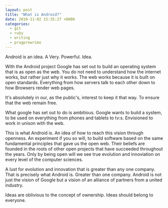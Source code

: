 ```yaml
---
layout: post
title: "What is Android?"
date: 2010-11-02 15:35:27 +0000
categories:
  - git
  - ruby
  - writing
  - pragprowrimo
---
```


Android is an idea. A Very. Powerful. Idea.

With the Android project Google has set out to build an operating system that is as open as the web. You do not need to understand how the internet works, but rather just why it works. The web works because it is built on open standards. Everything from how servers talk to each other down to how Browsers render web pages.

It's absolutely in our, as the public's, interest to keep it that way. To ensure that the web remain free. 

What google has set out to do is ambitious. Google wants to build a system, to be used on everything from phones and tablets to tv:s. Envisioned to work in unison with the web.

This is what Android is. An idea of how to reach this vision through openness. An experiment if you so will, to build software based on the same fundamental principles that gave us the open web. Their beliefs are founded in the roots of other open projects that have succeeded throughout the years. Only by being open will we see true evolution and innoviation on every level of the computer sciences.

A lust for evolution and innovation that is greater than any one company. That is precisely what Android is. Greater than one company. Android is not just the vision of Google but a vision of an alliance of partners from a united industry.

Ideas are oblivious to the concept of ownership. Ideas should belong to everyone.


